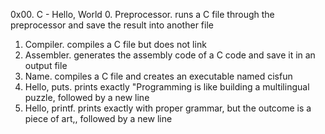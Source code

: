 0x00. C - Hello, World
0. Preprocessor. runs a C file through the preprocessor and save the result into another file
1. Compiler. compiles a C file but does not link
2. Assembler. generates the assembly code of a C code and save it in an output file
3. Name. compiles a C file and creates an executable named cisfun
4. Hello, puts. prints exactly \"Programming is like building a multilingual puzzle, followed by a new line
5. Hello, printf. prints exactly with proper grammar, but the outcome is a piece of art,, followed by a new line
